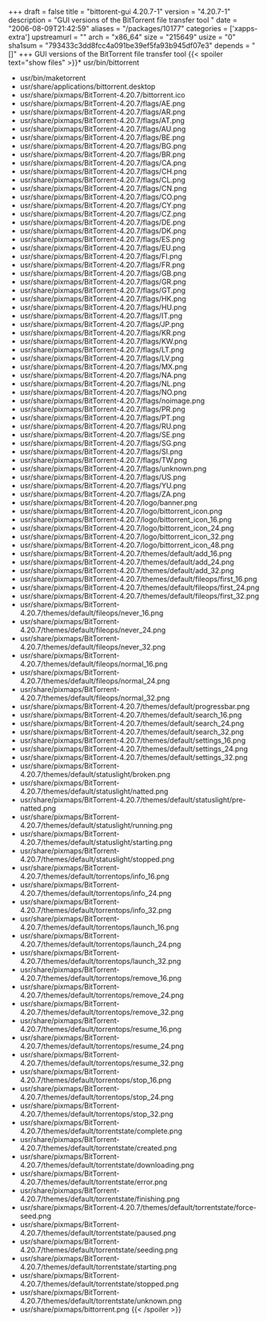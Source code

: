 +++
draft = false
title = "bittorent-gui 4.20.7-1"
version = "4.20.7-1"
description = "GUI versions of the BitTorrent file transfer tool "
date = "2006-08-09T21:42:59"
aliases = "/packages/10177"
categories = ['xapps-extra']
upstreamurl = ""
arch = "x86_64"
size = "215649"
usize = "0"
sha1sum = "793433c3dd8fcc4a091be39ef5fa93b945df07e3"
depends = "[]"
+++
GUI versions of the BitTorrent file transfer tool {{< spoiler text="show files" >}}* usr/bin/bittorrent
* usr/bin/maketorrent
* usr/share/applications/bittorrent.desktop
* usr/share/pixmaps/BitTorrent-4.20.7/bittorrent.ico
* usr/share/pixmaps/BitTorrent-4.20.7/flags/AE.png
* usr/share/pixmaps/BitTorrent-4.20.7/flags/AR.png
* usr/share/pixmaps/BitTorrent-4.20.7/flags/AT.png
* usr/share/pixmaps/BitTorrent-4.20.7/flags/AU.png
* usr/share/pixmaps/BitTorrent-4.20.7/flags/BE.png
* usr/share/pixmaps/BitTorrent-4.20.7/flags/BG.png
* usr/share/pixmaps/BitTorrent-4.20.7/flags/BR.png
* usr/share/pixmaps/BitTorrent-4.20.7/flags/CA.png
* usr/share/pixmaps/BitTorrent-4.20.7/flags/CH.png
* usr/share/pixmaps/BitTorrent-4.20.7/flags/CL.png
* usr/share/pixmaps/BitTorrent-4.20.7/flags/CN.png
* usr/share/pixmaps/BitTorrent-4.20.7/flags/CO.png
* usr/share/pixmaps/BitTorrent-4.20.7/flags/CY.png
* usr/share/pixmaps/BitTorrent-4.20.7/flags/CZ.png
* usr/share/pixmaps/BitTorrent-4.20.7/flags/DE.png
* usr/share/pixmaps/BitTorrent-4.20.7/flags/DK.png
* usr/share/pixmaps/BitTorrent-4.20.7/flags/ES.png
* usr/share/pixmaps/BitTorrent-4.20.7/flags/EU.png
* usr/share/pixmaps/BitTorrent-4.20.7/flags/FI.png
* usr/share/pixmaps/BitTorrent-4.20.7/flags/FR.png
* usr/share/pixmaps/BitTorrent-4.20.7/flags/GB.png
* usr/share/pixmaps/BitTorrent-4.20.7/flags/GR.png
* usr/share/pixmaps/BitTorrent-4.20.7/flags/GT.png
* usr/share/pixmaps/BitTorrent-4.20.7/flags/HK.png
* usr/share/pixmaps/BitTorrent-4.20.7/flags/HU.png
* usr/share/pixmaps/BitTorrent-4.20.7/flags/IT.png
* usr/share/pixmaps/BitTorrent-4.20.7/flags/JP.png
* usr/share/pixmaps/BitTorrent-4.20.7/flags/KR.png
* usr/share/pixmaps/BitTorrent-4.20.7/flags/KW.png
* usr/share/pixmaps/BitTorrent-4.20.7/flags/LT.png
* usr/share/pixmaps/BitTorrent-4.20.7/flags/LV.png
* usr/share/pixmaps/BitTorrent-4.20.7/flags/MX.png
* usr/share/pixmaps/BitTorrent-4.20.7/flags/NA.png
* usr/share/pixmaps/BitTorrent-4.20.7/flags/NL.png
* usr/share/pixmaps/BitTorrent-4.20.7/flags/NO.png
* usr/share/pixmaps/BitTorrent-4.20.7/flags/noimage.png
* usr/share/pixmaps/BitTorrent-4.20.7/flags/PR.png
* usr/share/pixmaps/BitTorrent-4.20.7/flags/PT.png
* usr/share/pixmaps/BitTorrent-4.20.7/flags/RU.png
* usr/share/pixmaps/BitTorrent-4.20.7/flags/SE.png
* usr/share/pixmaps/BitTorrent-4.20.7/flags/SG.png
* usr/share/pixmaps/BitTorrent-4.20.7/flags/SI.png
* usr/share/pixmaps/BitTorrent-4.20.7/flags/TW.png
* usr/share/pixmaps/BitTorrent-4.20.7/flags/unknown.png
* usr/share/pixmaps/BitTorrent-4.20.7/flags/US.png
* usr/share/pixmaps/BitTorrent-4.20.7/flags/YU.png
* usr/share/pixmaps/BitTorrent-4.20.7/flags/ZA.png
* usr/share/pixmaps/BitTorrent-4.20.7/logo/banner.png
* usr/share/pixmaps/BitTorrent-4.20.7/logo/bittorrent_icon.png
* usr/share/pixmaps/BitTorrent-4.20.7/logo/bittorrent_icon_16.png
* usr/share/pixmaps/BitTorrent-4.20.7/logo/bittorrent_icon_24.png
* usr/share/pixmaps/BitTorrent-4.20.7/logo/bittorrent_icon_32.png
* usr/share/pixmaps/BitTorrent-4.20.7/logo/bittorrent_icon_48.png
* usr/share/pixmaps/BitTorrent-4.20.7/themes/default/add_16.png
* usr/share/pixmaps/BitTorrent-4.20.7/themes/default/add_24.png
* usr/share/pixmaps/BitTorrent-4.20.7/themes/default/add_32.png
* usr/share/pixmaps/BitTorrent-4.20.7/themes/default/fileops/first_16.png
* usr/share/pixmaps/BitTorrent-4.20.7/themes/default/fileops/first_24.png
* usr/share/pixmaps/BitTorrent-4.20.7/themes/default/fileops/first_32.png
* usr/share/pixmaps/BitTorrent-4.20.7/themes/default/fileops/never_16.png
* usr/share/pixmaps/BitTorrent-4.20.7/themes/default/fileops/never_24.png
* usr/share/pixmaps/BitTorrent-4.20.7/themes/default/fileops/never_32.png
* usr/share/pixmaps/BitTorrent-4.20.7/themes/default/fileops/normal_16.png
* usr/share/pixmaps/BitTorrent-4.20.7/themes/default/fileops/normal_24.png
* usr/share/pixmaps/BitTorrent-4.20.7/themes/default/fileops/normal_32.png
* usr/share/pixmaps/BitTorrent-4.20.7/themes/default/progressbar.png
* usr/share/pixmaps/BitTorrent-4.20.7/themes/default/search_16.png
* usr/share/pixmaps/BitTorrent-4.20.7/themes/default/search_24.png
* usr/share/pixmaps/BitTorrent-4.20.7/themes/default/search_32.png
* usr/share/pixmaps/BitTorrent-4.20.7/themes/default/settings_16.png
* usr/share/pixmaps/BitTorrent-4.20.7/themes/default/settings_24.png
* usr/share/pixmaps/BitTorrent-4.20.7/themes/default/settings_32.png
* usr/share/pixmaps/BitTorrent-4.20.7/themes/default/statuslight/broken.png
* usr/share/pixmaps/BitTorrent-4.20.7/themes/default/statuslight/natted.png
* usr/share/pixmaps/BitTorrent-4.20.7/themes/default/statuslight/pre-natted.png
* usr/share/pixmaps/BitTorrent-4.20.7/themes/default/statuslight/running.png
* usr/share/pixmaps/BitTorrent-4.20.7/themes/default/statuslight/starting.png
* usr/share/pixmaps/BitTorrent-4.20.7/themes/default/statuslight/stopped.png
* usr/share/pixmaps/BitTorrent-4.20.7/themes/default/torrentops/info_16.png
* usr/share/pixmaps/BitTorrent-4.20.7/themes/default/torrentops/info_24.png
* usr/share/pixmaps/BitTorrent-4.20.7/themes/default/torrentops/info_32.png
* usr/share/pixmaps/BitTorrent-4.20.7/themes/default/torrentops/launch_16.png
* usr/share/pixmaps/BitTorrent-4.20.7/themes/default/torrentops/launch_24.png
* usr/share/pixmaps/BitTorrent-4.20.7/themes/default/torrentops/launch_32.png
* usr/share/pixmaps/BitTorrent-4.20.7/themes/default/torrentops/remove_16.png
* usr/share/pixmaps/BitTorrent-4.20.7/themes/default/torrentops/remove_24.png
* usr/share/pixmaps/BitTorrent-4.20.7/themes/default/torrentops/remove_32.png
* usr/share/pixmaps/BitTorrent-4.20.7/themes/default/torrentops/resume_16.png
* usr/share/pixmaps/BitTorrent-4.20.7/themes/default/torrentops/resume_24.png
* usr/share/pixmaps/BitTorrent-4.20.7/themes/default/torrentops/resume_32.png
* usr/share/pixmaps/BitTorrent-4.20.7/themes/default/torrentops/stop_16.png
* usr/share/pixmaps/BitTorrent-4.20.7/themes/default/torrentops/stop_24.png
* usr/share/pixmaps/BitTorrent-4.20.7/themes/default/torrentops/stop_32.png
* usr/share/pixmaps/BitTorrent-4.20.7/themes/default/torrentstate/complete.png
* usr/share/pixmaps/BitTorrent-4.20.7/themes/default/torrentstate/created.png
* usr/share/pixmaps/BitTorrent-4.20.7/themes/default/torrentstate/downloading.png
* usr/share/pixmaps/BitTorrent-4.20.7/themes/default/torrentstate/error.png
* usr/share/pixmaps/BitTorrent-4.20.7/themes/default/torrentstate/finishing.png
* usr/share/pixmaps/BitTorrent-4.20.7/themes/default/torrentstate/force-seed.png
* usr/share/pixmaps/BitTorrent-4.20.7/themes/default/torrentstate/paused.png
* usr/share/pixmaps/BitTorrent-4.20.7/themes/default/torrentstate/seeding.png
* usr/share/pixmaps/BitTorrent-4.20.7/themes/default/torrentstate/starting.png
* usr/share/pixmaps/BitTorrent-4.20.7/themes/default/torrentstate/stopped.png
* usr/share/pixmaps/BitTorrent-4.20.7/themes/default/torrentstate/unknown.png
* usr/share/pixmaps/bittorrent.png
{{< /spoiler >}}